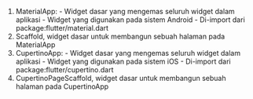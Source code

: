 1. MaterialApp: - Widget dasar yang mengemas seluruh widget dalam aplikasi  - Widget yang digunakan pada sistem Android  - Di-import dari package:flutter/material.dart
2. Scaffold, widget dasar untuk membangun sebuah halaman pada MaterialApp
3. CupertinoApp: - Widget dasar yang mengemas seluruh widget dalam aplikasi  - Widget yang digunakan pada sistem iOS  - Di-import dari package:flutter/cupertino.dart
4. CupertinoPageScaffold, widget dasar untuk membangun sebuah halaman pada CupertinoApp
